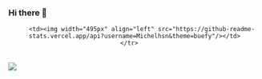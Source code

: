 ### Hi there 👋

<!--
**Michelhsn/Michelhsn** is a ✨ _special_ ✨ repository because its `README.md` (this file) appears on your GitHub profile.

Here are some ideas to get you started:

- 🔭 I’m currently working on ...
- 🌱 I’m currently learning ...
- 👯 I’m looking to collaborate on ...
- 🤔 I’m looking for help with ...
- 💬 Ask me about ...
- 📫 How to reach me: ...
- 😄 Pronouns: ...
- ⚡ Fun fact: ...
-->

<center>
<table>
    <tr>
        
        <td><img width="495px" align="left" src="https://github-readme-stats.vercel.app/api?username=Michelhsn&theme=buefy"/></td>
    </tr>   
</table>
</center>  

![](https://komarev.com/ghpvc/?username=Michelhsn&color=blue&style=flat)
